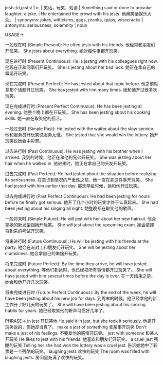 jests:/dʒɛsts/ | n. | 笑话，玩笑，戏谑 |  Something said or done to provoke laughter; a joke. |  He entertained the crowd with his jests. 他用笑话娱乐大众。 | synonyms: jokes, witticisms, gags, pranks, quips, wisecracks | antonyms: seriousness, solemnity | noun

USAGE->

一般现在时 (Simple Present):
He often jests with his friends. 他经常和朋友们开玩笑。
She jests about everything. 她对每件事都开玩笑。

现在进行时 (Present Continuous):
He is jesting with his colleagues right now. 他现在正和同事们开玩笑。
She is jesting about her bad luck. 她正在拿自己的霉运开玩笑。

现在完成时 (Present Perfect):
He has jested about that topic before.  他之前就拿那个话题开过玩笑。
She has jested with him many times. 她和他开过很多次玩笑。

现在完成进行时 (Present Perfect Continuous):
He has been jesting all evening. 他整个晚上都在开玩笑。
She has been jesting about his cooking skills. 她一直在取笑他的厨艺。

一般过去时 (Simple Past):
He jested with the waiter about the slow service. 他和服务员开玩笑说服务太慢。
She jested that she would win the lottery. 她开玩笑说她会中彩票。

过去进行时 (Past Continuous):
He was jesting with his brother when I arrived. 我到的时候，他正在和他的兄弟开玩笑。
She was jesting about her hair when he walked in. 他进来时，她正在拿自己的头发开玩笑。

过去完成时 (Past Perfect):
He had jested about the situation before realizing its seriousness.  在意识到情况的严重性之前，他一直在拿这件事开玩笑。
She had jested with him earlier that day. 那天早些时候，她和他开过玩笑。

过去完成进行时 (Past Perfect Continuous):
He had been jesting for hours before he finally got serious.  他开了几个小时的玩笑才终于认真起来。
She had been jesting about his singing all night. 她整晚都在取笑他的歌声。


一般将来时 (Simple Future):
He will jest with her about her new haircut. 他会拿她的新发型跟她开玩笑。
She will jest about the upcoming exam. 她会拿即将到来的考试开玩笑。

将来进行时 (Future Continuous):
He will be jesting with his friends at the party. 他会在派对上和朋友们开玩笑。
She will be jesting about her clumsiness. 她会拿自己的笨拙开玩笑。

将来完成时 (Future Perfect):
By the time they arrive, he will have jested about everything. 等他们到达时，他已经把所有事情都开过玩笑了。
She will have jested with him several times before the day is over. 在一天结束之前，她会和他开好几次玩笑。


将来完成进行时 (Future Perfect Continuous):
By the end of the week, he will have been jesting about his new job for days. 到周末的时候，他已经拿他的新工作开了好几天的玩笑了。
She will have been jesting about his snoring habits for years. 她已经取笑他的鼾声习惯好几年了。



PHRASE->
in jest  开玩笑地  He said it in jest, but she took it seriously. 他是开玩笑说的，但她却当真了。
make a jest of something  拿某事开玩笑  Don't make a jest of his feelings. 不要拿他的感情开玩笑。
jest with someone  和某人开玩笑  He likes to jest with his friends. 他喜欢和朋友们开玩笑。
a cruel jest  残酷的玩笑  Telling her she had won the lottery was a cruel jest. 告诉她她中了彩票是一个残酷的玩笑。
laughing jests  欢快的玩笑  The room was filled with laughing jests. 房间里充满了欢快的玩笑。 
